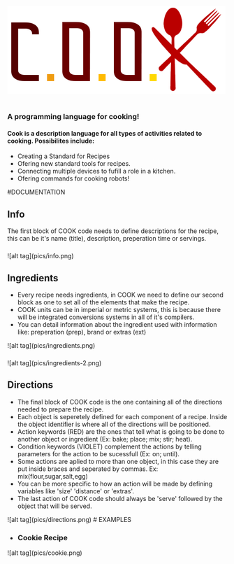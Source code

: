 ![alt tag](pics/cook-color.png)
<h1> </h1>
<h3>A programming language for cooking!</h3>

<h4>Cook is a description language for all types of activities related to cooking. Possibilites include:</h4>

<ul>
    <li>Creating a Standard for Recipes</li>
    <li>Ofering new standard tools for recipes.</li>
    <li>Connecting multiple devices to fufill a role in a kitchen.</li>
    <li>Ofering commands for cooking robots!</li>
</ul>

#DOCUMENTATION
<h2>Info</h2>
The first block of COOK code needs to define descriptions for the recipe, this can be it's name (title), description, preperation time or servings.
<h3></h3>
![alt tag](pics/info.png)
    
<h2>Ingredients</h2>
<ul>
    <li>Every recipe needs ingredients, in COOK we need to define our second block as one to set all of the elements that make the recipe.</li>
    <li>COOK units can be in imperial or metric systems, this is because there will be integrated conversions systems in all of it's compilers.</li>
    <li>You can detail information about the ingredient used with information like: preperation (prep), brand or extras (ext)</li>
</ul>
![alt tag](pics/ingredients.png)
<h3></h3>
![alt tag](pics/ingredients-2.png)

<h2>Directions</h2>
<ul>
    <li>The final block of COOK code is the one containing all of the directions needed to prepare the recipe. </li>
    <li>Each object is seperetely defined for each component of a recipe. Inside the object identifier is where all of the directions will be positioned.</li>
    <li>Action keywords (RED) are the ones that tell what is going to be done to another object or ingredient (Ex: bake; place; mix; stir; heat).</li>
    <li>Condition keywords (VIOLET) complement the actions by telling parameters for the action to be sucessfull (Ex: on; until).</li>
    <li>Some actions are aplied to more than one object, in this case they are put inside braces and seperated by commas. Ex: mix(flour,sugar,salt,egg)</li>
    <li>You can be more specific to how an action will be made by defining variables like 'size' 'distance' or 'extras'.</li>
    <li>The last action of COOK code should always be 'serve' followed by the object that will be served.</li>
</ul>
![alt tag](pics/directions.png)
# EXAMPLES
<ul>
    <h3><li>Cookie Recipe</li></h3>
</ul>
![alt tag](pics/cookie.png)
